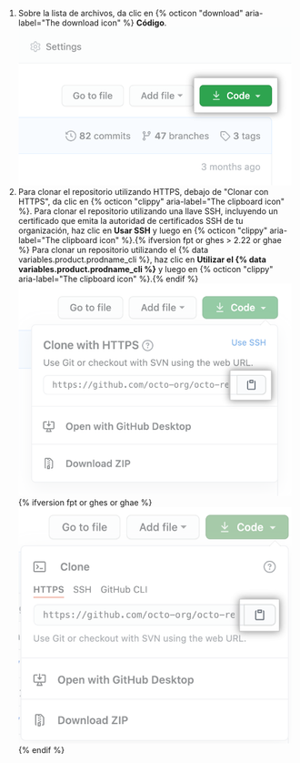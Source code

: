 1. Sobre la lista de archivos, da clic en {% octicon "download" aria-label="The download icon" %} **Código**. ![Botón de "Código"](/assets/images/help/repository/code-button.png)
1. Para clonar el repositorio utilizando HTTPS, debajo de "Clonar con HTTPS", da clic en
{% octicon "clippy" aria-label="The clipboard icon" %}. Para clonar el repositorio utilizando una llave SSH, incluyendo un certificado que emita la autoridad de certificados SSH de tu organización, haz clic en **Usar SSH** y luego en {% octicon "clippy" aria-label="The clipboard icon" %}.{% ifversion fpt or ghes > 2.22 or ghae %} Para clonar un repositorio utilizando el {% data variables.product.prodname_cli %}, haz clic en **Utilizar el {% data variables.product.prodname_cli %}** y luego en {% octicon "clippy" aria-label="The clipboard icon" %}.{% endif %}
  ![El icono de portapapeles para copiar la URL para clonar un repositorio](/assets/images/help/repository/https-url-clone.png)
  {% ifversion fpt or ghes or ghae %}
  ![El icono del portapapeles para copiar la URL para clonar un repositorio con el CLI de GitHub](/assets/images/help/repository/https-url-clone-cli.png){% endif %}

